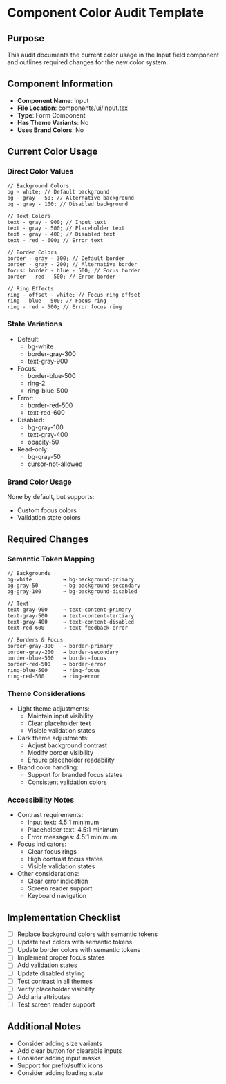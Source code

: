 # Component Color Audit Template

## Purpose

This audit documents the current color usage in the Input field component and outlines required changes for the new color system.

## Component Information

- **Component Name**: Input
- **File Location**: components/ui/input.tsx
- **Type**: Form Component
- **Has Theme Variants**: No
- **Uses Brand Colors**: No

## Current Color Usage

### Direct Color Values

```tsx
// Background Colors
bg - white; // Default background
bg - gray - 50; // Alternative background
bg - gray - 100; // Disabled background

// Text Colors
text - gray - 900; // Input text
text - gray - 500; // Placeholder text
text - gray - 400; // Disabled text
text - red - 600; // Error text

// Border Colors
border - gray - 300; // Default border
border - gray - 200; // Alternative border
focus: border - blue - 500; // Focus border
border - red - 500; // Error border

// Ring Effects
ring - offset - white; // Focus ring offset
ring - blue - 500; // Focus ring
ring - red - 500; // Error focus ring
```

### State Variations

- Default:
  - bg-white
  - border-gray-300
  - text-gray-900
- Focus:
  - border-blue-500
  - ring-2
  - ring-blue-500
- Error:
  - border-red-500
  - text-red-600
- Disabled:
  - bg-gray-100
  - text-gray-400
  - opacity-50
- Read-only:
  - bg-gray-50
  - cursor-not-allowed

### Brand Color Usage

None by default, but supports:

- Custom focus colors
- Validation state colors

## Required Changes

### Semantic Token Mapping

```tsx
// Backgrounds
bg-white          → bg-background-primary
bg-gray-50        → bg-background-secondary
bg-gray-100       → bg-background-disabled

// Text
text-gray-900     → text-content-primary
text-gray-500     → text-content-tertiary
text-gray-400     → text-content-disabled
text-red-600      → text-feedback-error

// Borders & Focus
border-gray-300   → border-primary
border-gray-200   → border-secondary
border-blue-500   → border-focus
border-red-500    → border-error
ring-blue-500     → ring-focus
ring-red-500      → ring-error
```

### Theme Considerations

- Light theme adjustments:
  - Maintain input visibility
  - Clear placeholder text
  - Visible validation states
- Dark theme adjustments:
  - Adjust background contrast
  - Modify border visibility
  - Ensure placeholder readability
- Brand color handling:
  - Support for branded focus states
  - Consistent validation colors

### Accessibility Notes

- Contrast requirements:
  - Input text: 4.5:1 minimum
  - Placeholder text: 4.5:1 minimum
  - Error messages: 4.5:1 minimum
- Focus indicators:
  - Clear focus rings
  - High contrast focus states
  - Visible validation states
- Other considerations:
  - Clear error indication
  - Screen reader support
  - Keyboard navigation

## Implementation Checklist

- [ ] Replace background colors with semantic tokens
- [ ] Update text colors with semantic tokens
- [ ] Update border colors with semantic tokens
- [ ] Implement proper focus states
- [ ] Add validation states
- [ ] Update disabled styling
- [ ] Test contrast in all themes
- [ ] Verify placeholder visibility
- [ ] Add aria attributes
- [ ] Test screen reader support

## Additional Notes

- Consider adding size variants
- Add clear button for clearable inputs
- Consider adding input masks
- Support for prefix/suffix icons
- Consider adding loading state
